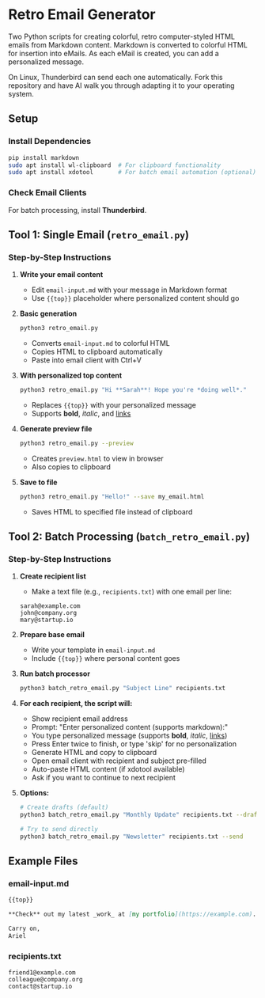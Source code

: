 # Retro Email Generator

Two Python scripts for creating colorful, retro computer-styled HTML emails from Markdown content.
Markdown is converted to colorful HTML for insertion into eMails.
As each eMail is created, you can add a personalized message.

On Linux, Thunderbird can send each one automatically.
Fork this repository and have AI walk you through adapting it to your operating system.

## Setup

### Install Dependencies
```bash
pip install markdown
sudo apt install wl-clipboard  # For clipboard functionality
sudo apt install xdotool       # For batch email automation (optional)
```

### Check Email Clients
For batch processing, install **Thunderbird**.

## Tool 1: Single Email (`retro_email.py`)

### Step-by-Step Instructions

1. **Write your email content**
   - Edit `email-input.md` with your message in Markdown format
   - Use `{{top}}` placeholder where personalized content should go

2. **Basic generation**
   ```bash
   python3 retro_email.py
   ```
   - Converts `email-input.md` to colorful HTML
   - Copies HTML to clipboard automatically
   - Paste into email client with Ctrl+V

3. **With personalized top content**
   ```bash
   python3 retro_email.py "Hi **Sarah**! Hope you're *doing well*."
   ```
   - Replaces `{{top}}` with your personalized message
   - Supports **bold**, *italic*, and [links](url)

4. **Generate preview file**
   ```bash
   python3 retro_email.py --preview
   ```
   - Creates `preview.html` to view in browser
   - Also copies to clipboard

5. **Save to file**
   ```bash
   python3 retro_email.py "Hello!" --save my_email.html
   ```
   - Saves HTML to specified file instead of clipboard

## Tool 2: Batch Processing (`batch_retro_email.py`)

### Step-by-Step Instructions

1. **Create recipient list**
   - Make a text file (e.g., `recipients.txt`) with one email per line:
   ```
   sarah@example.com
   john@company.org
   mary@startup.io
   ```

2. **Prepare base email**
   - Write your template in `email-input.md`
   - Include `{{top}}` where personal content goes

3. **Run batch processor**
   ```bash
   python3 batch_retro_email.py "Subject Line" recipients.txt
   ```

4. **For each recipient, the script will:**
   - Show recipient email address
   - Prompt: "Enter personalized content (supports markdown):"
   - You type personalized message (supports **bold**, *italic*, [links](url))
   - Press Enter twice to finish, or type 'skip' for no personalization
   - Generate HTML and copy to clipboard
   - Open email client with recipient and subject pre-filled
   - Auto-paste HTML content (if xdotool available)
   - Ask if you want to continue to next recipient

5. **Options:**
   ```bash
   # Create drafts (default)
   python3 batch_retro_email.py "Monthly Update" recipients.txt --drafts
   
   # Try to send directly
   python3 batch_retro_email.py "Newsletter" recipients.txt --send
   ```

## Example Files

### email-input.md
```markdown
{{top}}

**Check** out my latest _work_ at [my portfolio](https://example.com).

Carry on,  
Ariel
```

### recipients.txt
```
friend1@example.com
colleague@company.org
contact@startup.io
```

